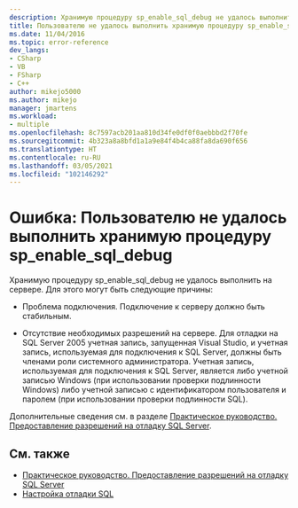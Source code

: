 ```yaml
---
description: Хранимую процедуру sp_enable_sql_debug не удалось выполнить на сервере.
title: Пользователю не удалось выполнить хранимую процедуру sp_enable_sql_debug | Документация Майкрософт
ms.date: 11/04/2016
ms.topic: error-reference
dev_langs:
- CSharp
- VB
- FSharp
- C++
author: mikejo5000
ms.author: mikejo
manager: jmartens
ms.workload:
- multiple
ms.openlocfilehash: 8c7597acb201aa810d34fe0df0f0aebbbd2f70fe
ms.sourcegitcommit: 4b323a8a8bfd1a1a9e84f4b4ca88fa8da690f656
ms.translationtype: HT
ms.contentlocale: ru-RU
ms.lasthandoff: 03/05/2021
ms.locfileid: "102146292"
---
```

# <a name="error-user-could-not-execute-stored-procedure-sp_enable_sql_debug"></a>Ошибка: Пользователю не удалось выполнить хранимую процедуру sp_enable_sql_debug

Хранимую процедуру sp_enable_sql_debug не удалось выполнить на сервере. Для этого могут быть следующие причины:

- Проблема подключения. Подключение к серверу должно быть стабильным.

- Отсутствие необходимых разрешений на сервере. Для отладки на SQL Server 2005 учетная запись, запущенная Visual Studio, и учетная запись, используемая для подключения к SQL Server, должны быть членами роли системного администратора. Учетная запись, используемая для подключения к SQL Server, является либо учетной записью Windows (при использовании проверки подлинности Windows) либо учетной записью с идентификатором пользователя и паролем (при использовании проверки подлинности SQL).

Дополнительные сведения см. в разделе [Практическое руководство. Предоставление разрешений на отладку SQL Server](/previous-versions/w1bhybwz(v=vs.100)).

## <a name="see-also"></a>См. также

- [Практическое руководство. Предоставление разрешений на отладку SQL Server](/previous-versions/w1bhybwz(v=vs.100))
- [Настройка отладки SQL](/previous-versions/visualstudio/visual-studio-2010/s4sszxst\(v\=vs.100\))
